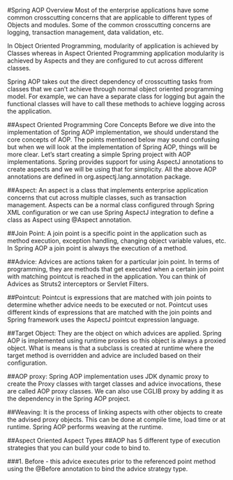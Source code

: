 
#Spring AOP Overview 
Most of the enterprise applications have some common crosscutting concerns that are applicable to different types of Objects and modules. Some of the common crosscutting concerns are logging, transaction management, data validation, etc.

In Object Oriented Programming, modularity of application is achieved by Classes whereas in Aspect Oriented Programming application modularity is achieved by Aspects and they are configured to cut across different classes.

Spring AOP takes out the direct dependency of crosscutting tasks from classes that we can’t achieve through normal object oriented programming model. For example, we can have a separate class for logging but again the functional classes will have to call these methods to achieve logging across the application.

##Aspect Oriented Programming Core Concepts
Before we dive into the implementation of Spring AOP implementation, we should understand the core concepts of AOP.  The points mentioned below may sound confusing but when we will look at the implementation of Spring AOP, things will be more clear. Let’s start creating a simple Spring project with AOP implementations. Spring provides support for using AspectJ annotations to create aspects and we will be using that for simplicity. All the above AOP annotations are defined in org.aspectj.lang.annotation package.

##Aspect: 
An aspect is a class that implements enterprise application concerns that cut across multiple classes, such as transaction management. Aspects can be a normal class configured through Spring XML configuration or we can use Spring AspectJ integration to define a class as Aspect using @Aspect annotation.

##Join Point: 
A join point is a specific point in the application such as method execution, exception handling, changing object variable values, etc. In Spring AOP a join point is always the execution of a method.

##Advice: 
Advices are actions taken for a particular join point. In terms of programming, they are methods that get executed when a certain join point with matching pointcut is reached in the application. You can think of Advices as Struts2 interceptors or Servlet Filters.

##Pointcut: 
Pointcut is expressions that are matched with join points to determine whether advice needs to be executed or not. Pointcut uses different kinds of expressions that are matched with the join points and Spring framework uses the AspectJ pointcut expression language.

##Target Object: 
They are the object on which advices are applied. Spring AOP is implemented using runtime proxies so this object is always a proxied object. What is means is that a subclass is created at runtime where the target method is overridden and advice are included based on their configuration.

##AOP proxy: 
Spring AOP implementation uses JDK dynamic proxy to create the Proxy classes with target classes and advice invocations, these are called AOP proxy classes. We can also use CGLIB proxy by adding it as the dependency in the Spring AOP project.

##Weaving: 
It is the process of linking aspects with other objects to create the advised proxy objects. This can be done at compile time, load time or at runtime. Spring AOP performs weaving at the runtime.




##Aspect Oriented Aspect Types
##AOP has 5 different type of execution strategies that you can build your code to bind to.

###1. Before - this advice executes prior to the referenced point method using the @Before annotation to bind the advice strategy type.

